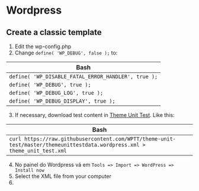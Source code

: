 # Wordpress

## Create a classic template

1. Edit the wp-config.php
2. Change `define( 'WP_DEBUG', false );` to:

| Bash |
| ---- |
| `define( 'WP_DISABLE_FATAL_ERROR_HANDLER', true );` |
| `define( 'WP_DEBUG', true );` |
| `define( 'WP_DEBUG_LOG', true );` |
| `define( 'WP_DEBUG_DISPLAY', true );` |

3. If necessary, download test content in [Theme Unit Test](https://codex.wordpress.org/Theme_Unit_Test). Like this:

| Bash |
| ---- |
| `curl https://raw.githubusercontent.com/WPTT/theme-unit-test/master/themeunittestdata.wordpress.xml > theme_unit_test.xml` |

4. No painel do Wordpress vá em `Tools => Import => WordPress => Install now`
5. Select the XML file from your computer
6. 
